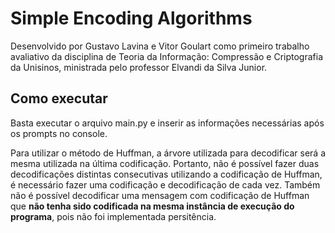 # Simple Encoding Algorithms

Desenvolvido por Gustavo Lavina e Vitor Goulart como primeiro trabalho avaliativo da disciplina de Teoria da Informação: Compressão e Criptografia da Unisinos, ministrada pelo professor Elvandi da Silva Junior.

## Como executar

Basta executar o arquivo main.py e inserir as informações necessárias após os prompts no console.

Para utilizar o método de Huffman, a árvore utilizada para decodificar será a mesma utilizada na última codificação. Portanto, não é possível fazer duas decodificações distintas consecutivas utilizando a codificação de Huffman, é necessário fazer uma codificação e decodificação de cada vez. Também não é possível decodificar uma mensagem com codificação de Huffman que **não tenha sido codificada na mesma instância de execução do programa**, pois não foi implementada persitência.
